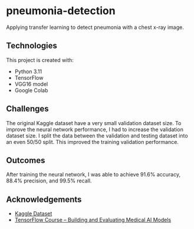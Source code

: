 # pneumonia-detection

Applying transfer learning to detect pneumonia with a chest x-ray image.

## Technologies
This project is created with:
- Python 3.11
- TensorFlow
- VGG16 model
- Google Colab

## Challenges
The original Kaggle dataset have a very small validation dataset size.
To improve the neural network performance, I had to increase the validation dataset size.
I split the data between the validation and testing dataset into an even 50/50 split.
This improved the training validation performance.

## Outcomes
After training the neural network, I was able to achieve 91.6% accuracy, 88.4% precision, and 99.5% recall.

## Acknowledgements
- [Kaggle Dataset](https://www.kaggle.com/datasets/paultimothymooney/chest-xray-pneumonia)
- [TensorFlow Course – Building and Evaluating Medical AI Models](https://www.youtube.com/watch?v=8m3LvPg8EuI)